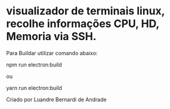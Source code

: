 # visualizador de terminais linux, recolhe informações CPU, HD, Memoria via SSH.


Para Buildar utilizar comando abaixo:

npm run electron:build

ou

yarn run electron:build

Criado por Luandre Bernardi de Andrade
